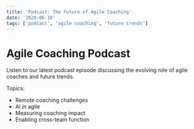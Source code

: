 ```yaml
---
title: 'Podcast: The Future of Agile Coaching'
date: '2024-06-10'
tags: ['podcast', 'agile coaching', 'future trends']
---
```


# Agile Coaching Podcast

Listen to our latest podcast episode discussing the evolving role of agile coaches and future trends.

Topics:
- Remote coaching challenges
- AI in agile
- Measuring coaching impact
- Enabling cross-team function
